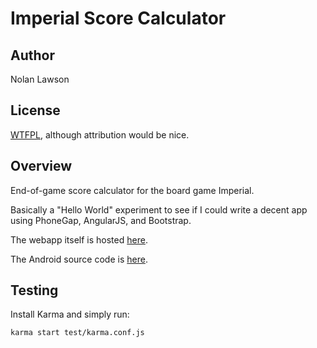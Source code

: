 Imperial Score Calculator
=========

Author
--------
Nolan Lawson

License
---------
[WTFPL][1], although attribution would be nice.

Overview
------------

End-of-game score calculator for the board game Imperial.

Basically a "Hello World" experiment to see if I could write a decent app using PhoneGap, AngularJS, and Bootstrap.

The webapp itself is hosted [here][2].

The Android source code is [here][3].

Testing
-------------

Install Karma and simply run:

```
karma start test/karma.conf.js
```

[1]: http://sam.zoy.org/wtfpl/
[2]: http://apps.nolanlawson.com/imperial-calculator
[3]: http://github.com/nolanlawson/imperial-calculator-android
